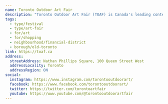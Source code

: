```yaml
---
name: Toronto Outdoor Art Fair
description: "Toronto Outdoor Art Fair (TOAF) is Canada's leading contemporary outdoor and online art fair. Established in 1961 to connect Canadian artists directly to the public, TOAF showcases 400+ emerging and established visual artists, including painters, photographers, sculptors and artists working in ceramics, textiles, jewellery and more. This free public event takes place every July at Nathan Phillips Square and brings together 170,000 art lovers who spend over $2 million on art during the Fair."
tags:
  - type/festival
  - type/art-fair
  - for/art
  - for/shopping
  - neighbourhood/financial-district
  - borough/old-toronto
link: https://toaf.ca
address:
  streetAddress: Nathan Phillips Square, 100 Queen Street West
  addressLocality: Toronto
  addressRegion: ON
social:
  instagram: https://www.instagram.com/torontooutdoorart/
  facebook: https://www.facebook.com/torontooutdoorart/
  twitter: https://twitter.com/torontoartfair
  youtube: https://www.youtube.com/@torontooutdoorartfair
---
```

